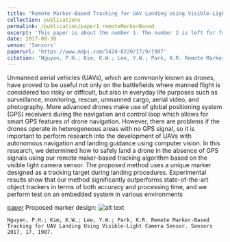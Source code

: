 ```yaml
---
title: "Remote Marker-Based Tracking for UAV Landing Using Visible-Light Camera Sensor"
collection: publications
permalink: /publication/paper1_remoteMarkerBased
excerpt: 'This paper is about the number 1. The number 2 is left for future work.'
date: 2017-08-30
venue: 'Sensors'
paperurl: 'https://www.mdpi.com/1424-8220/17/9/1987'
citation: 'Nguyen, P.H.; Kim, K.W.; Lee, Y.W.; Park, K.R. Remote Marker-Based Tracking for UAV Landing Using Visible-Light Camera Sensor. Sensors 2017, 17, 1987.'
---
```

Unmanned aerial vehicles (UAVs), which are commonly known as drones, have proved to be useful not only on the battlefields where manned flight is considered too risky or difficult, but also in everyday life purposes such as surveillance, monitoring, rescue, unmanned cargo, aerial video, and photography. More advanced drones make use of global positioning system (GPS) receivers during the navigation and control loop which allows for smart GPS features of drone navigation. However, there are problems if the drones operate in heterogeneous areas with no GPS signal, so it is important to perform research into the development of UAVs with autonomous navigation and landing guidance using computer vision. In this research, we determined how to safely land a drone in the absence of GPS signals using our remote maker-based tracking algorithm based on the visible light camera sensor. The proposed method uses a unique marker designed as a tracking target during landing procedures. Experimental results show that our method significantly outperforms state-of-the-art object trackers in terms of both accuracy and processing time, and we perform test on an embedded system in various environments

[paper](https://www.mdpi.com/1424-8220/17/9/1987)
Proposed marker design: 
![alt text](https://github.com/phongnhhn92/phongnhhn92.github.io/paperImg/remoteMarker/marker.png "Marker")

```
Nguyen, P.H.; Kim, K.W.; Lee, Y.W.; Park, K.R. Remote Marker-Based Tracking for UAV Landing Using Visible-Light Camera Sensor. Sensors 2017, 17, 1987.
```